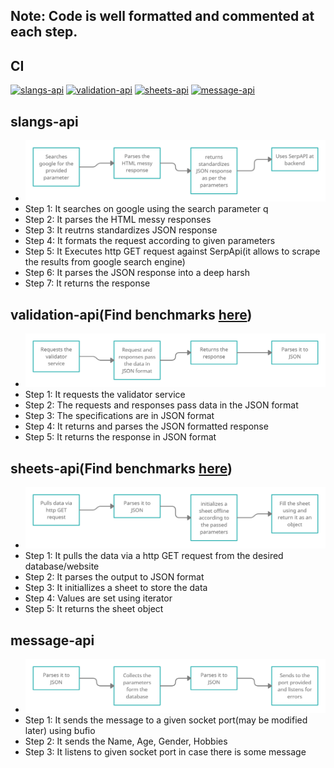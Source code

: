## Note: Code is well formatted and commented at each step.

## CI

[![slangs-api](https://github.com/shikharvashistha/atlan/actions/workflows/slangs-api.yml/badge.svg?branch=master)](https://github.com/shikharvashistha/atlan/actions/workflows/slangs-api.yml) [![validation-api](https://github.com/shikharvashistha/atlan/actions/workflows/validation-api.yml/badge.svg?branch=master)](https://github.com/shikharvashistha/atlan/actions/workflows/validation-api.yml) [![sheets-api](https://github.com/shikharvashistha/atlan/actions/workflows/sheets-api.yml/badge.svg?branch=master)](https://github.com/shikharvashistha/atlan/actions/workflows/sheets-api.yml) [![message-api](https://github.com/shikharvashistha/atlan/actions/workflows/message-api.yml/badge.svg?branch=master)](https://github.com/shikharvashistha/atlan/actions/workflows/message-api.yml)


## slangs-api
- ![FIRST](slangs-api/slangs-api.png)
- Step 1: It searches on google using the search parameter q
- Step 2: It parses the HTML messy responses
- Step 3: It reutrns standardizes JSON response
- Step 4: It formats the request according to given parameters
- Step 5: It Executes http GET request against SerpApi(it allows to scrape the results from google search engine)
- Step 6: It parses the JSON response into a deep harsh
- Step 7: It returns the response

## validation-api(Find benchmarks [here](validation-api/benchmark.md))
- ![SECOND](validation-api/validation-api.png)
- Step 1: It requests the validator service
- Step 2: The requests and responses pass data in the JSON format
- Step 3: The specifications are in JSON format
- Step 4: It returns and parses the JSON formatted response
- Step 5: It returns the response in JSON format

## sheets-api(Find benchmarks [here](sheets-api/benchmark.md))
- ![THIRD](sheets-api/sheets-api.png)
- Step 1: It pulls the data via a http GET request from the desired database/website
- Step 2: It parses the output to JSON format
- Step 3: It initiallizes a sheet to store the data
- Step 4: Values are set using iterator
- Step 5: It returns the sheet object

## message-api
- ![FOURTH](message-api/message-api.png)
- Step 1: It sends the message to a given socket port(may be modified later) using bufio
- Step 2: It sends the Name, Age, Gender, Hobbies
- Step 3: It listens to given socket port in case there is some message